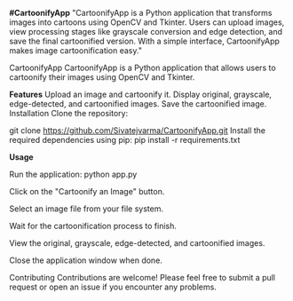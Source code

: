 **#CartoonifyApp**
"CartoonifyApp is a Python application that transforms images into cartoons using OpenCV and Tkinter. Users can upload images, view processing stages like grayscale conversion and edge detection, and save the final cartoonified version. With a simple interface, CartoonifyApp makes image cartoonification easy."

CartoonifyApp
CartoonifyApp is a Python application that allows users to cartoonify their images using OpenCV and Tkinter.




**Features**
Upload an image and cartoonify it.
Display original, grayscale, edge-detected, and cartoonified images.
Save the cartoonified image.
Installation
Clone the repository:

git clone https://github.com/Sivatejvarma/CartoonifyApp.git
Install the required dependencies using pip: pip install -r requirements.txt

**Usage**

Run the application: python app.py

Click on the "Cartoonify an Image" button.

Select an image file from your file system.

Wait for the cartoonification process to finish.

View the original, grayscale, edge-detected, and cartoonified images.

Close the application window when done.

Contributing Contributions are welcome! Please feel free to submit a pull request or open an issue if you encounter any problems.

